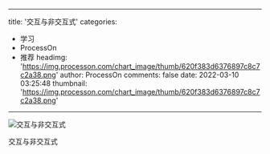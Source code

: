 
---
title: '交互与非交互式'
categories: 
 - 学习
 - ProcessOn
 - 推荐
headimg: 'https://img.processon.com/chart_image/thumb/620f383d6376897c8c7c2a38.png'
author: ProcessOn
comments: false
date: 2022-03-10 03:25:48
thumbnail: 'https://img.processon.com/chart_image/thumb/620f383d6376897c8c7c2a38.png'
---

<div>   
<img class="thumb" alt="交互与非交互式" src="https://img.processon.com/chart_image/thumb/620f383d6376897c8c7c2a38.png" referrerpolicy="no-referrer">
<p>交互与非交互式</p>  
</div>
            